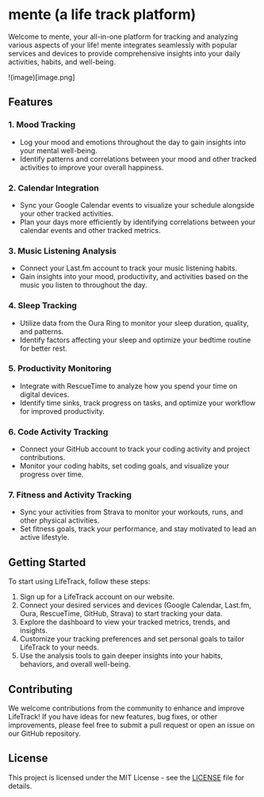 # mente (a life track platform)

Welcome to mente, your all-in-one platform for tracking and analyzing various aspects of your life! mente integrates seamlessly with popular services and devices to provide comprehensive insights into your daily activities, habits, and well-being.

!(image)[image.png]

## Features

### 1. Mood Tracking
- Log your mood and emotions throughout the day to gain insights into your mental well-being.
- Identify patterns and correlations between your mood and other tracked activities to improve your overall happiness.

### 2. Calendar Integration
- Sync your Google Calendar events to visualize your schedule alongside your other tracked activities.
- Plan your days more efficiently by identifying correlations between your calendar events and other tracked metrics.

### 3. Music Listening Analysis
- Connect your Last.fm account to track your music listening habits.
- Gain insights into your mood, productivity, and activities based on the music you listen to throughout the day.

### 4. Sleep Tracking
- Utilize data from the Oura Ring to monitor your sleep duration, quality, and patterns.
- Identify factors affecting your sleep and optimize your bedtime routine for better rest.

### 5. Productivity Monitoring
- Integrate with RescueTime to analyze how you spend your time on digital devices.
- Identify time sinks, track progress on tasks, and optimize your workflow for improved productivity.

### 6. Code Activity Tracking
- Connect your GitHub account to track your coding activity and project contributions.
- Monitor your coding habits, set coding goals, and visualize your progress over time.

### 7. Fitness and Activity Tracking
- Sync your activities from Strava to monitor your workouts, runs, and other physical activities.
- Set fitness goals, track your performance, and stay motivated to lead an active lifestyle.

## Getting Started

To start using LifeTrack, follow these steps:

1. Sign up for a LifeTrack account on our website.
2. Connect your desired services and devices (Google Calendar, Last.fm, Oura, RescueTime, GitHub, Strava) to start tracking your data.
3. Explore the dashboard to view your tracked metrics, trends, and insights.
4. Customize your tracking preferences and set personal goals to tailor LifeTrack to your needs.
5. Use the analysis tools to gain deeper insights into your habits, behaviors, and overall well-being.

## Contributing

We welcome contributions from the community to enhance and improve LifeTrack! If you have ideas for new features, bug fixes, or other improvements, please feel free to submit a pull request or open an issue on our GitHub repository.

## License

This project is licensed under the MIT License - see the [LICENSE](LICENSE) file for details.
